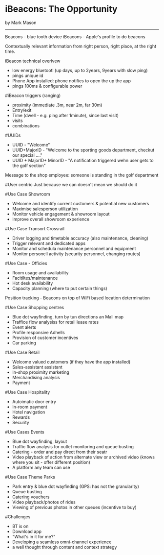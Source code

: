 iBeacons: The Opportunity
===
by Mark Mason

---
Beacons - blue tooth device
iBeacons - Apple's profile to do beacons

Contextually relevant information from right person, right place, at the right time.

iBeacon technical overivew
* low energy bluetootl (up days, up to 2years, 9years with slow ping)
* pings unique id
* Phone App installed: phone notifies to open the up the app
* pings 100ms & configurable power

#iBeacon triggers (ranging)
* proximity (immediate .3m, near 2m, far 30m)
* Entry/exit
* Time (dwell - e.g. ping after 1minute), since last visit)
* visits
* combinations

#UUIDs
* UUID - "Welcome"
* UUID+MajorID - "Welcome to the sporting goods department, checkut our special ...."
* UUID + MajorID+ MinorID - "A notification triggered wehn user gets to the golf section"

Message to the shop employee: someone is standing in the golf department

#User centric
Just because we can doesn't mean we should do it

#Use Case Showroom
* Welcome and identify current customers & potential new customers
* Maximise salesperson utilization
* Monitor vehicle engagement & showroom layout
* Improve overall showroom experience

#Use Case Transort Crossrail
* Driver logging and timetable accuracy (also maintenance, cleaning)
* Trigger relevant and dedicated apps
* Monitor and schedula maintenance personnel and equipment
* Monitor personell activity (security personnel, changing routes)

#Use Case - Officies
* Room usage and availability
* Facitiltes/maintenance
* Hot desk availability
* Capacity planning (where to put certain things)

Position tracking - Beacons on top of WiFi based location determination

#Use Case Shopping centres
* Blue dot wayfinding, turn by tun directions an Mall map
* Traffice flow analysiss for retail lease rates
* Event alerts
* Profile responsive Adhells
* Provision of customer incentives
* Car parking

#Use Case Retail
* Welcome valued customers (if they have the app installed)
* Sales-assistant assistant
* In-shop proximity marketing
* Merchandising analysis
* Payment

#Use Case Hospitality
* Autoimatic door entry
* In-room payment
* Hotel navigation
* Rewards
* Security

#Use Cases Events
* Blue dot wayfinding, layout
* Traffic flow analysis for outlet monitoring and queue busting
* Catering - order and pay direct from their seatr
* Video playback of action from alternate view or archived video (knows where you sit - offer different position)
* A platform any team can use

#Use Case Theme Parks
* Park entry & blue dot wayfinding (GPS: has not the granularity)
* Queue busting
* Catering vouchers
* Video playback/photos of rides
* Viewing of previous photos in other queues (incentive to buy)

#Challenges
* BT is on
* Download app
* "What's in it for me?"
* Developing a seamless omni-channel experience
* a well thought through content and context strategy